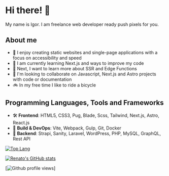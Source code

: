 # Hi there! 👋

My name is Igor. I am freelance web developer ready push pixels for you.

## About me

- 🔭 I enjoy creating static websites and single-page applications with a focus on accessibility and speed
- 🌱 I am currently learning Next.js and ways to improve my code
- 📌 Next, I want to learn more about SSR and Edge Functions
- 👯 I'm looking to collaborate on Javascript, Next.js and Astro projects with code or documentation
- 🚲 In my free time I like to ride a bicycle

## Programming Languages, Tools and Frameworks
- 🛠️ **Frontend**: HTML5, CSS3, Pug, Blade, Scss, Tailwind, Next.js, Astro, React.js
- 🐙 **Build & DevOps**: Vite, Webpack, Gulp, Git, Docker 
- 🧱 **Backend**: Strapi, Sanity, Laravel, WordPress, PHP, MySQL, GraphQL, Rest API 

[//]: # (## Featured Projects)

[//]: # ()
[//]: # (- 🖼️ [Portfolio]&#40;https://igorlov.ru/&#41; - Displays my portfolio, written using Astro, Markdown and Strapi)

[//]: # (- 🎬 [Oscar Nominees]&#40;https://nomeacoes-oscar.netlify.app/&#41; - Shows information about Oscar nominees using an Astro static website)

[//]: # (- 🏁 [F1 Next]&#40;https://f1next.netlify.app/&#41; - Displays the schedule for Formula 1 races using Nuxt)

[//]: # (- 🧬 [AlkaBlog]&#40;https://alkablog.netlify.app/&#41; &#40;Work in Progress&#41; - This project showcases how to implement data fetching, layout, routes, async components and virtual lists with Nuxt and Vue )

[//]: # (- 🏙️ [Luminares Arq]&#40;https://luminares-arq.netlify.app/&#41; - A website for a fictitious architecture company, built using Nuxt, VueJS, Typescript, and SASS)

[//]: # (- 📚 [Bookshelf]&#40;https://ralacerda-books.netlify.app/&#41; - Displays the list of books I've read and recommend. The data comes from Contentful CMS and is built using NextJS)

[//]: # (- 🛜 [Team Connect]&#40;https://team-connect.netlify.app/&#41; - A satire website to showcase my skills in designing website for products)

[//]: # (- 🎨 [Multiple Contrast Checker]&#40;https://multiple-contrast-checker.netlify.app/&#41; &#40;Work In Progress&#41; - Web App to test the contrast of multiple colors at the same time)

[//]: # ()


[//]: # (## Open Source)

[//]: # ()
[//]: # (- 🤝 Contributed code and documentation for [Astro]&#40;https://astro.build/&#41;, [Doom Emacs]&#40;https://github.com/doomemacs/doomemacs&#41;, and other projects)

[//]: # (- 🎃 Participated in [Hacktoberfest]&#40;https://hacktoberfest.com/&#41; and contributed to open-source projects)

[//]: # (- 📖 All my projects hosted on GitHub are open source, feel free to fork or contribute)

[//]: # (- 🦬 Using GNU/Linux as my primary operating system for almost 10 years)

[//]: # (## Goals)

[//]: # ()
[//]: # (- 👨‍💻 Start a career as a front-end developer)

[//]: # (- 👨‍🎓 Continuously learn new things and share that knowledge with others)

[//]: # (- 🌐 Develop accessible, fast, and helpful websites)

[//]: # (- 🏗️ Contribute to and help maintain open-source and free software)

[//]: # ([![@ralacerda Astro contributions]&#40;https://astro.badg.es/v1/contributor/ralacerda.svg&#41;]&#40;https://astro.badg.es/v1/contributor/ralacerda/&#41;)

[![Top Lang](https://github-readme-stats.vercel.app/api/top-langs/?username=woorg&layout=compact&theme=dark)](https://github-readme-stats.vercel.app/api/top-langs/?username=wooorg&layout=compact&theme=dark)

[![Renato's GitHub stats](https://github-readme-stats.vercel.app/api?username=woorg&hide=stars&show_icons=true&theme=dark&hide_rank=true#gh-dark-mode-only)](https://github-readme-stats.vercel.app/api?username=woorg&hide=stars&show_icons=true&theme=dark&hide_rank=true)

[![Github profile views](https://visitcount.itsvg.in/)]




